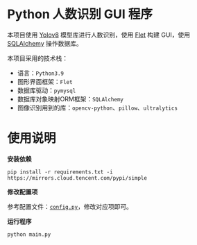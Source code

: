 # Python 人数识别 GUI 程序 

本项目使用 [Yolov8](https://docs.ultralytics.com/) 模型库进行人数识别，使用 [Flet](https://flet.dev/) 构建 GUI，使用 [SQLAlchemy](https://www.sqlalchemy.org/) 操作数据库。

本项目采用的技术栈：
- 语言：`Python3.9`
- 图形界面框架：`Flet`
- 数据库驱动：`pymysql`
- 数据库对象映射ORM框架：`SQLAlchemy`
- 图像识别用到的库：`opencv-python`、`pillow`、`ultralytics`

# 使用说明

**安装依赖**

```shell
pip install -r requirements.txt -i https://mirrors.cloud.tencent.com/pypi/simple
```

**修改配置项**

参考配置文件：[`config.py`](./config.py)，修改对应项即可。

**运行程序**

```shell
python main.py
```
